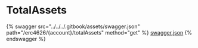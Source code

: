 # TotalAssets

{% swagger src="../../../.gitbook/assets/swagger.json" path="/erc4626/{account}/totalAssets" method="get" %}
[swagger.json](../../../.gitbook/assets/swagger.json)
{% endswagger %}
